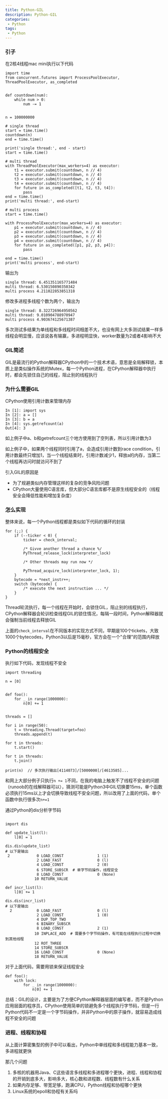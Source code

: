 ```yaml
---
title: Python-GIL
description: Python-GIL
categories:
 - Python
tags:
 - Python
---
```


### 引子
在2核4线程mac mini执行以下代码
```
import time
from concurrent.futures import ProcessPoolExecutor, ThreadPoolExecutor, as_completed


def countdown(num):
    while num > 0:
        num -= 1


n = 100000000

# single thread
start = time.time()
countdown(n)
end = time.time()

print('single thread:', end - start)
start = time.time()

# multi thread
with ThreadPoolExecutor(max_workers=4) as executor:
    t1 = executor.submit(countdown, n // 4)
    t2 = executor.submit(countdown, n // 4)
    t3 = executor.submit(countdown, n // 4)
    t4 = executor.submit(countdown, n // 4)
    for future in as_completed([t1, t2, t3, t4]):
        pass
end = time.time()
print('multi thread:', end-start)

# multi process
start = time.time()

with ProcessPoolExecutor(max_workers=4) as executor:
    p1 = executor.submit(countdown, n // 4)
    p2 = executor.submit(countdown, n // 4)
    p3 = executor.submit(countdown, n // 4)
    p4 = executor.submit(countdown, n // 4)
    for future in as_completed([p1, p2, p3, p4]):
        pass

end = time.time()
print('multi process', end-start)
```

输出为
```
single thread: 6.451351165771484
multi thread: 6.530150890350342
multi process 4.211022853851318
```

修改多进程多线程个数为两个，输出为
```
single thread: 8.322726964950562
multi thread: 9.010904788970947
multi process 4.903674125671387
```

多次测试多结果为单线程和多线程时间相差不大，也没有网上大多测试结果一样多线程会明显慢，应该说各有输赢，多进程明显快，worker数量为2或者4影响不大


### GIL简述
GIL是最流行的Python解释器CPython中的一个技术术语，意思是全局解释锁，本质上是类似操作系统的Mutex，每一个Python进程，在CPython解释器中执行时，都会先锁住自己的线程，阻止别的线程执行

### 为什么需要GIL
CPython使用引用计数来管理内存
```
In [1]: import sys
In [2]: a = []
In [3]: b = a
In [4]: sys.getrefcount(a)
Out[4]: 3
```
如上例子中a、b和getrefcount三个地方使用到了空列表，所以引用计数为3

如上例子中，如果两个线程同时引用了a，会造成引用计数到race condition，引用计数最终只增加1，当一个线程结束时，引用计数减少1，释放a的内存，当第二个线程再访问时就访问不到了

引入GIL的原因是

* 为了规避类似内存管理这样的复杂的竞争风险问题
* CPython大量使用C语言库，但大部分C语言库都不是原生线程安全的（线程安全会降低性能和增加复杂度）

### 怎么实现
整体来说，每一个Python线程都是类似如下代码的循环的封装
```
for (;;) {
    if (--ticker < 0) {
        ticker = check_interval;
        
        /* Givve another thread a chance %/
        PyThread_release_lock(interpreter_lock)
        
        /* Other threads may run now */
        
        PyThread_acquire_lock(interpreter_lock, 1);
    }
    bytecode = *next_instr++;
    switch (bytecode) {
        /* execute the next instruction ... */
    }
}
```

Thread轮流执行，每一个线程在开始时，会锁住GIL，阻止别的线程执行，CPython解释器会轮训检查线程GIL的锁住情况，每隔一段时间，Python解释器就会强制当前线程去释放GIL

上面的`check_interval`在不同版本的实现方式不同，早期是100个tickets，大致1000个bytecodes，Python3以后是15毫秒，官方会在一个"合理"的范围内释放

### Python的线程安全
执行如下代码，发现线程不安全

```
import threading

n = [0]


def foo():
    for _ in range(1000000):
        n[0] += 1


threads = []

for i in range(50):
    t = threading.Thread(target=foo)
    threads.append(t)

for t in threads:
    t.start()

for t in threads:
    t.join()

print(n)  // 多次执行输出[4114073]/[5000000]/[4613585]...
```

和网上大部分例子只执行`n += 1`不同，在我的电脑上触发不了线程不安全的问题（runoob的在线解释器可以），猜测可能是Python3中GIL切换要15ms，单个函数必须执行15ms以上才会切换导致线程不安全问题，所以改用了上面的代码，单个函数中执行很多次`n+=1`

通过Python的dis分析字节码
```

import dis

def update_list(l):
    l[0] = 1

dis.dis(update_list)
# 以下是输出
 2            0 LOAD_CONST               1 (1)
              2 LOAD_FAST                0 (l)
              4 LOAD_CONST               2 (0)
              6 STORE_SUBSCR  # 单字节码操作，线程安全
              8 LOAD_CONST               0 (None)
             10 RETURN_VALUE

def incr_list(l):
    l[0] += 1
    
dis.dis(incr_list)
# 以下是输出
  2           0 LOAD_FAST                0 (l)
              2 LOAD_CONST               1 (0)
              4 DUP_TOP_TWO
              6 BINARY_SUBSCR
              8 LOAD_CONST               2 (1)
             10 INPLACE_ADD  # 需要多个字节码操作，有可能在线程执行过程中切换到其他线程
             12 ROT_THREE
             14 STORE_SUBSCR
             16 LOAD_CONST               0 (None)
             18 RETURN_VALUE
```

对于上面代码，需要用锁来保证线程安全

```
def foo():
    with lock:
        for _ in range(1000000):
            n[0] += 1
```

总结：GIL的设计，主要是为了方便CPython解释器层面的编写者，而不是Python应用层面的程序员，CPython使用简单的锁避免多个线程执行字节码，但是一行Python代码不一定是一个字节码操作，并非Python中的原子操作，就容易造成线程不安全的问题

### 进程、线程和协程
从上面计算密集型的例子中可以看出，Python中单线程和多线程能力基本一致，多进程就更快

那几个问题

1. 多核的机器用Java、C这些语言多线程和多进程哪个更快，进程、线程和协程的开销到底多大，影响多大，核心数和进程数、线程数有什么关系
2. 如果内存足够、带宽足够，跑满CPU，Python线程和协程哪个更快
3. Linux系统的epoll和协程有关系吗